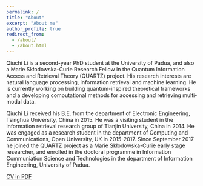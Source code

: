 ```yaml
---
permalink: /
title: "About"
excerpt: "About me"
author_profile: true
redirect_from: 
  - /about/
  - /about.html
---
```


Qiuchi Li is a second-year PhD student at the University of Padua, and also a Marie Skłodowska-Curie Research Fellow in the Quantum Information Access and Retrieval Theory (QUARTZ) project. His research interests are natural language processing, information retrieval and machine learning. He is currently working on building quantum-inspired theoretical frameworks and a developing computational methods for accessing and retrieving multi-modal data.

Qiuchi Li received his B.E. from the department of Electronic Engineering, Tsinghua University, China in 2015. He was a visiting student in the information retrieval research group of Tianjin University, China in 2014. He was engaged as a research student in the department of Computing and Communications, Open University, UK in 2015-2017. Since September 2017 he joined the QUARTZ project as a Marie Skłodowska-Curie early stage researcher, and enrolled in the doctoral programme in Information Communiation Science and Technologies in the department of Information Engineering, University of Padua.

[CV in PDF](https://qiuchili.github.io/files/cv.pdf)
